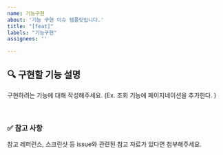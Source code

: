 ```yaml
---
name: 기능구현
about: '기능 구현 이슈 템플릿입니다.'
title: "[feat]"
labels: "기능구현"
assignees: ''

---
```


## 🔍 구현할 기능 설명

구현하려는 기능에 대해 작성해주세요.
(Ex. 조회 기능에 페이지네이션을 추가한다. )

<br>

### ✅ 참고 사항

참고 레퍼런스, 스크린샷 등 issue와 관련된 참고 자료가 있다면 첨부해주세요.